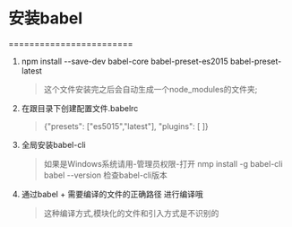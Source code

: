 # 安装babel
========================
1. npm install --save-dev  babel-core babel-preset-es2015 babel-preset-latest
   >这个文件安装完之后会自动生成一个node_modules的文件夹;
2. 在跟目录下创建配置文件.babelrc
   > {"presets": ["es5015","latest"], "plugins": [ ]}
3. 全局安装babel-cli 
   > 如果是Windows系统请用-管理员权限-打开
   > nmp install -g  babel-cli
   > babel --version 检查babel-cli版本
4. 通过babel + 需要编译的文件的正确路径 进行编译哦
   > 这种编译方式,模块化的文件和引入方式是不识别的